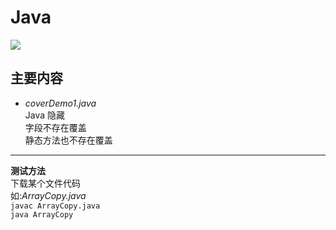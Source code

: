 # Java 
![](http://pic.baike.soso.com/p/20130806/20130806213317-1513026654.jpg
)

## 主要内容
* *coverDemo1.java*</br>Java 隐藏</br>字段不存在覆盖</br>静态方法也不存在覆盖</br> 


---

**测试方法**  
下载某个文件代码   
如:*ArrayCopy.java*     
`javac ArrayCopy.java `     
`java ArrayCopy`